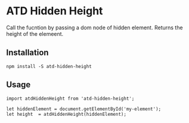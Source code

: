# ATD Hidden Height

Call the fucntion by passing a dom node of hidden element. Returns the height of the elemeent.

## Installation

```npm install -S atd-hidden-height```

## Usage

```
import atdHiddenHeight from 'atd-hidden-height';

let hiddenElement = document.getElementById('my-element');
let height  = atdHiddenHeight(hiddenElement);

```